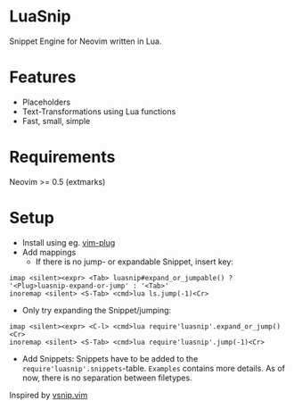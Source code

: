 # LuaSnip
Snippet Engine for Neovim written in Lua.

# Features
- Placeholders
- Text-Transformations using Lua functions
- Fast, small, simple

# Requirements
Neovim >= 0.5 (extmarks)

# Setup
- Install using eg. [vim-plug](https://github.com/junegunn/vim-plug)
- Add mappings
  - If there is no jump- or expandable Snippet, insert key:
```vim
imap <silent><expr> <Tab> luasnip#expand_or_jumpable() ? '<Plug>luasnip-expand-or-jump' : '<Tab>'
inoremap <silent> <S-Tab> <cmd>lua ls.jump(-1)<Cr>
```
  - Only try expanding the Snippet/jumping:
```vim
imap <silent><expr> <C-l> <cmd>lua require'luasnip'.expand_or_jump()<Cr>
inoremap <silent> <S-Tab> <cmd>lua require'luasnip'.jump(-1)<Cr>
```
- Add Snippets: Snippets have to be added to the `require'luasnip'.snippets`-table.
`Examples` contains more details. As of now, there is no separation between filetypes.

Inspired by [vsnip.vim](https://github.com/hrsh7th/vim-vsnip/)
